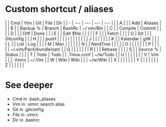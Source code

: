 # Custom shortcut / aliases


|   | Cmd  | Vim        | Git    | File       | Dir |
| - | ---  | ---        | ---    | ---        |   |
| A |      |            | Add    | Aliases    |   |
| B |      | Backup %   | Branch | BashRc     | ~/.vim/Bin |
| C |      | Compile    | Commit |            |   |
| D |      |            | Diff   | Done       |   |
| E |      | Edit $file |        |            |   |
| F |      |            | Fetch  |            |   |
| G | Git  |            |        | Gitconfig  |   |
| H |      |            | pusH   |            |   |
| I |      |            |        |            |   |
| J |      |            |        |            |   |
| K |      | Kalendar   | gitK   |            |   |
| L |      | List       | Log    |            |   |
| M | Man  |            |        |            |   |
| N |      | NerdTree   |        |            |   |
| O |      |            |        |            |   |
| P |      |            |        |            | ~/.vim/Pack/bundle/opt/ |
| Q |      |            |        |            |   |
| R |      |            | Rebase |            |   |
| S |      | Source %   | Status |            |   |
| T | Todo | Todo       |        | .Tmux.conf | ~/w/Todo |
| U |      |            |        |            |   |
| V | Vim  |            |        | .Vimrc     | ~/.Vim |
| W | Wiki | Wiki       |        |            | ~/w/Wiki |
| X |      |            |        |            |   |
| Y |      |            |        |            |   |
| Z |      |            |        |            |   |

# See deeper

* Cmd in .bash_aliases
* Vim in .vimrc search alias
* Git in .gitconfig
* File in .vimrc
* Dir in .bashrc
